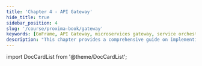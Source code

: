 ```yaml
---
title: 'Chapter 4 - API Gateway'
hide_title: true
sidebar_position: 4
slug: '/course/proxima-book/gateway'
keywords: [GoFrame, API Gateway, microservices gateway, service orchestration, request routing, load balancing]
description: "This chapter provides a comprehensive guide on implementing an API Gateway using the GoFrame framework, covering core functionalities such as request routing, service orchestration, and load balancing."
---
```


import DocCardList from '@theme/DocCardList';

<DocCardList />
